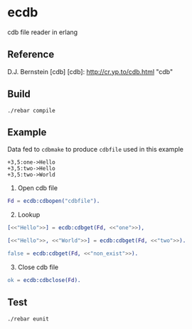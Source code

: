 ecdb
====

cdb file reader in erlang

Reference
---------
D.J. Bernstein [cdb]
[cdb]: http://cr.yp.to/cdb.html "cdb"


Build
-----
```
./rebar compile
```

Example
-------
Data fed to `cdbmake` to produce `cdbfile` used in this example

	+3,5:one->Hello
	+3,5:two->Hello
	+3,5:two->World

1. Open cdb file

```erlang
Fd = ecdb:cdbopen("cdbfile").
```

2. Lookup

```erlang
[<<"Hello">>] = ecdb:cdbget(Fd, <<"one">>),
```

```erlang
[<<"Hello">>, <<"World">>] = ecdb:cdbget(Fd, <<"two">>).
```

```erlang
false = ecdb:cdbget(Fd, <<"non_exist">>).
```

3. Close cdb file

```erlang
ok = ecdb:cdbclose(Fd).
```

Test
----
```shell
./rebar eunit
```
